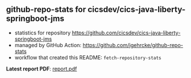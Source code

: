 ## github-repo-stats for cicsdev/cics-java-liberty-springboot-jms

- statistics for repository https://github.com/cicsdev/cics-java-liberty-springboot-jms
- managed by GitHub Action: https://github.com/jgehrcke/github-repo-stats
- workflow that created this README: `fetch-repository-stats`

**Latest report PDF**: [report.pdf](https://github.com/cicsdev/repo-stats/raw/reports/cicsdev/cics-java-liberty-springboot-jms/latest-report/report.pdf)

